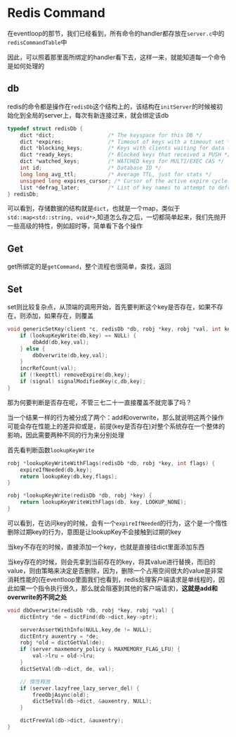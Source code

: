 # Redis Command

在eventloop的那节，我们已经看到，所有命令的handler都存放在`server.c`中的`redisCommandTable`中

因此，可以照着那里面所绑定的handler看下去，这样一来，就能知道每一个命令是如何处理的

## db

redis的命令都是操作在`redisDb`这个结构上的，该结构在`initServer`的时候被初始化到全局的server上，每次有新连接过来，就会绑定该db

```c
typedef struct redisDb {
    dict *dict;                 /* The keyspace for this DB */
    dict *expires;              /* Timeout of keys with a timeout set */
    dict *blocking_keys;        /* Keys with clients waiting for data (BLPOP)*/
    dict *ready_keys;           /* Blocked keys that received a PUSH */
    dict *watched_keys;         /* WATCHED keys for MULTI/EXEC CAS */
    int id;                     /* Database ID */
    long long avg_ttl;          /* Average TTL, just for stats */
    unsigned long expires_cursor; /* Cursor of the active expire cycle. */
    list *defrag_later;         /* List of key names to attempt to defrag one by one, gradually. */
} redisDb;
```

可以看到，存储数据的结构就是`dict`，也就是一个map，类似于`std::map<std::string, void*>`,知道怎么存之后，一切都简单起来，我们先抛开一些高级的特性，例如超时等，简单看下各个操作

## Get

get所绑定的是`getCommand`，整个流程也很简单，查找，返回

## Set

set则比较复杂点，从顶端的调用开始，首先要判断这个key是否存在，如果不存在，则添加，如果存在，则覆盖

```c
void genericSetKey(client *c, redisDb *db, robj *key, robj *val, int keepttl, int signal) {
    if (lookupKeyWrite(db,key) == NULL) {
        dbAdd(db,key,val);
    } else {
        dbOverwrite(db,key,val);
    }
    incrRefCount(val);
    if (!keepttl) removeExpire(db,key);
    if (signal) signalModifiedKey(c,db,key);
}
```

那为何要判断是否存在呢，不管三七二十一直接覆盖不就完事了吗？

当一个结果一样的行为被分成了两个：add和overwrite，那么就说明这两个操作可能会存在性能上的差异抑或是，前提(key是否存在)对整个系统存在一个整体的影响，因此需要两种不同的行为来分别处理

首先看判断函数`lookupKeyWrite`

```c
robj *lookupKeyWriteWithFlags(redisDb *db, robj *key, int flags) {
    expireIfNeeded(db,key);
    return lookupKey(db,key,flags);
}

robj *lookupKeyWrite(redisDb *db, robj *key) {
    return lookupKeyWriteWithFlags(db, key, LOOKUP_NONE);
}
```

可以看到，在访问key的时候，会有一个`expireIfNeeded`的行为，这个是一个惰性删除过期key的行为，意图是让lookupKey不会接触到过期的key

当key不存在的时候，直接添加一个key，也就是直接往dict里面添加东西

当key存在的时候，则会先拿到当前存在的key，将其value进行替换，而旧的value，则由策略来决定是否删除，因为，删除一个占用空间很大的value是非常消耗性能的(在eventloop里面我们也看到，redis处理客户端请求是单线程的，因此如果一个指令执行很久，那么就会阻塞到其他的客户端请求)，**这就是add和overwrite的不同之处**

```c
void dbOverwrite(redisDb *db, robj *key, robj *val) {
    dictEntry *de = dictFind(db->dict,key->ptr);

    serverAssertWithInfo(NULL,key,de != NULL);
    dictEntry auxentry = *de;
    robj *old = dictGetVal(de);
    if (server.maxmemory_policy & MAXMEMORY_FLAG_LFU) {
        val->lru = old->lru;
    }
    dictSetVal(db->dict, de, val);

    // 惰性释放
    if (server.lazyfree_lazy_server_del) {
        freeObjAsync(old);
        dictSetVal(db->dict, &auxentry, NULL);
    }

    dictFreeVal(db->dict, &auxentry);
}

```